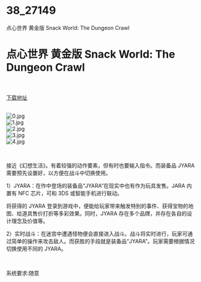 # 38_27149
点心世界 黄金版 Snack World: The Dungeon Crawl
# 点心世界 黄金版 Snack World: The Dungeon Crawl
 <br/></br>
[下载地址](https://www.switch520.cc/article/27149 "下载地址")
<br/></br>

<p><img title="0.jpg" src="https://www.switch520.cc/muke_img/2022_02_16_8a0187a330b17.jpg" alt="0.jpg"><br>
<img title="1.jpg" src="https://www.switch520.cc/muke_img/2022_02_16_d5477d429fe95.jpg" alt="1.jpg"><br>
<img title="2.jpg" src="https://www.switch520.cc/muke_img/2022_02_16_5c7d21ed31aca.jpg" alt="2.jpg"><br>
<img title="3.jpg" src="https://www.switch520.cc/muke_img/2022_02_16_a2b2ed2f024dd.jpg" alt="3.jpg"><br>
<img title="4.jpg" src="https://www.switch520.cc/muke_img/2022_02_16_42c165a95ba0c.jpg" alt="4.jpg"></p>
<p>&nbsp;</p>
<p>接近《幻想生活》。有着较强的动作要素，但有时也要输入指令。而装备品 JYARA 需要预先设置好，以方便在战斗中切换使用。</p>
<p>1）JYARA：在作中登场的装备品“JYARA”在现实中也有作为玩具发售。JARA 内置有 NFC 芯片，可和 3DS 或智能手机进行联动。</p>
<p>将获得的 JYARA 登录到游戏中，便能给玩家带来触发特别的事件、获得宝物的地图、给道具售价打折等多彩效果。同时，JYARA 存在多个品牌，并存在各自的设计理念及价值等。</p>
<p>2）实时战斗：在迷宫中遭遇怪物便会直接进入战斗。战斗将实时进行，玩家可通过简单的操作来攻击敌人。而获胜的手段就是装备品“JYARA”。玩家需要根据情况切换<span class="initHidden">使用不同的 JYARA。</span></p>
<p>&nbsp;</p>
<p>系统要求:随意</p>



